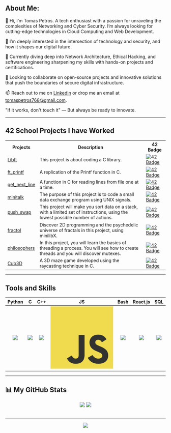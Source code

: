 ## About Me:

👋 Hi, I’m Tomas Petros. A tech enthusiast with a passion for unraveling the complexities of Networking and Cyber Security. I’m always looking for cutting-edge technologies in Cloud Computing and Web Development.

👀 I’m deeply interested in the intersection of technology and security, and how it shapes our digital future.

🌱 Currently diving deep into Network Architecture, Ethical Hacking, and software engineering sharpening my skills with hands-on projects and certifications.

💞️ Looking to collaborate on open-source projects and innovative solutions that push the boundaries of secure digital infrastructure.

📫 Reach out to me on [LinkedIn](https://www.linkedin.com/in/tom-peter/) or drop me an email at tomaspetros768@gmail.com.

"If it works, don't touch it" — But always be ready to innovate.

<hr/>

## 42 School Projects I have Worked
<table>
  <tr>
    <th>Projects</th>
    <th>Description</th>
    <th>42 Badge</th>
  </tr>
  <tr>
    <td><a href="https://github.com/tom-peter12/libft">Libft</a></td>
    <td>This project is about coding a C library.</td>
    <td><a href="https://github.com/tom-peter12/libft"><img src="https://github.com/tom-peter12/tom-peter12/blob/main/badges/libft.png" width="120" height="120" alt="42 Badge"></a></td>
  </tr>
  <tr>
    <td><a href="https://github.com/tom-peter12/ft_printf">ft_printf</a></td>
    <td> A replication of the Printf function in C.</td>
    <td>
      <a href="https://github.com/tom-peter12/ft_printf"><img src="https://github.com/tom-peter12/tom-peter12/blob/main/badges/printf.png" width="120" height="120" alt="42 Badge"></a>
    </td>
  </tr>
  <tr>
    <td><a href="https://github.com/tom-peter12/get_next_line">get_next_line</a></td>
    <td>A function in C for reading lines from file one at a time.</td>
    <td>
      <a href="https://github.com/tom-peter12/get_next_line"><img src="https://github.com/tom-peter12/tom-peter12/blob/main/badges/gnl.png" width="120" height="120" alt="42 Badge"></a>
    </td>
  </tr>
  <tr>
    <td><a href="https://github.com/tom-peter12/minitalk">minitalk</a></td>
    <td>The purpose of this project is to code a small data exchange program
using UNIX signals.</td>
    <td>
      <a href="https://github.com/tom-peter12/minitalk"><img src="https://github.com/tom-peter12/tom-peter12/blob/main/badges/minitalk.png" width="120" height="120" alt="42 Badge"></a>
    </td>
  </tr>
  <tr>
    <td><a href="https://github.com/tom-peter12/push_swap">push_swap</a></td>
    <td>This project will make you sort data on a stack, with a limited set of instructions, using
the lowest possible number of actions.</td>
    <td>
      <a href="https://github.com/tom-peter12/push_swap"><img src="https://github.com/tom-peter12/tom-peter12/blob/main/badges/pushswap.png" width="120" height="120" alt="42 Badge"></a>
    </td>
  </tr>
  <tr>
    <td><a href="https://github.com/tom-peter12/fractol">fractol</a></td>
    <td>Discover 2D programming and the psychedelic universe of fractals in this project, using minilibX.</td>
    <td>
      <a href="https://github.com/tom-peter12/fractol"><img src="https://github.com/tom-peter12/tom-peter12/blob/main/badges/fractol.png" width="120" height="120" alt="42 Badge"></a>
    </td>
  </tr>

  <tr>
    <td><a href="https://github.com/Degef/Philosophers">philosophers</a></td>
    <td>In this project, you will learn the basics of threading a process.
You will see how to create threads and you will discover mutexes.</td>
    <td>
      <a href="https://github.com/tom-peter12/philo"><img src="https://github.com/tom-peter12/tom-peter12/blob/main/badges/philo.png" width="120" height="120" alt="42 Badge"></a>
    </td>
  </tr>

  <!-- <tr>
    <td><a href="https://github.com/Degef/CPP-Modules">CPP Modules</a></td>
    <td> Collection of CPP Modules regarding fundamentals of Object-oriented programming (OOP)  <br>
      <details>
        <summary>Click to expand</summary>
        <table>
          <tr>
            <td><a href="https://github.com/Degef/CPP-Modules/tree/master/cpp00">Module 00:</a></td>
            <td>Introduction to C++ syntax</td>
          </tr>
          <tr>
            <td><a href="https://github.com/Degef/CPP-Modules/tree/master/cpp01">Module 01:</a></td>
            <td>Class, member functions, io streams, initialization lists, static, const, and lots of basic stuff.</td>
          </tr>
          <tr>
            <td><a href="https://github.com/Degef/CPP-Modules/tree/master/cpp02">Module 02:</a></td>
            <td>Ad-hoc polymorphism, operators overload and canonical classes.</td>
          </tr>
          <tr>
            <td><a href="https://github.com/Degef/CPP-Modules/tree/master/cpp03">Module 03:</a></td>
            <td>Inheritance.</td>
          </tr>
          <tr>
            <td><a href="https://github.com/Degef/CPP-Modules/tree/master/cpp04">Module 04:</a></td>
            <td>Subtype polymorphism, abstract classes, interfaces.</td>
          </tr>
        </table>
      </details>
    </td>
  </tr> -->

   <tr>
    <td><a href="https://github.com/tom-peter12/cub3D">Cub3D</a></td>
    <td>A 3D maze game developed using the raycasting technique in C.</td>
    <td><a href="https://github.com/tom-peter12/cub3D"><img src="https://github.com/tom-peter12/tom-peter12/blob/main/badges/cub3D.png" width="120" height="120" alt="42 Badge"></a></td>
  </tr>
</table>
<div>

<hr/>

## Tools and Skills
 |Python|C| C++ | JS |Bash|React.js| SQL
|:-:|:-:|:-:|:-:|:-:|:-:|:-:|
|<img style="width: 200px" src="https://upload.wikimedia.org/wikipedia/commons/thumb/c/c3/Python-logo-notext.svg/1869px-Python-logo-notext.svg.png">|<img style="width: 200px" src="https://upload.wikimedia.org/wikipedia/commons/thumb/1/18/C_Programming_Language.svg/1200px-C_Programming_Language.svg.png">|<img style="width: 200px" src="https://upload.wikimedia.org/wikipedia/commons/3/32/C%2B%2B_logo.png">|<img style="width: 200px" src="https://raw.githubusercontent.com/voodootikigod/logo.js/master/js.png">|<img style="width: 200px" src="https://upload.wikimedia.org/wikipedia/commons/thumb/4/4b/Bash_Logo_Colored.svg/1200px-Bash_Logo_Colored.svg.png">|<img style="width: 200px" src="https://www.svgrepo.com/show/493719/react-javascript-js-framework-facebook.svg">|<img style="width: 200px" src="https://media1.giphy.com/media/EK5nB6wQKKN86j7GWx/giphy.gif?cid=790b76113fd65a9386daf6b2bd86487884627fdfdf1a597a&rid=giphy.gif&ct=s">

<hr/>

## 📊 My GitHub Stats

<div align="center">
  <img src="https://github-readme-stats.vercel.app/api?username=tom-peter12&theme=radical" />
  <img src="https://github-readme-streak-stats.herokuapp.com/?user=tom-peter12&theme=radical" />
<div/><br>

<hr/>

<div>
 <a href="https://visitcount.itsvg.in">
   <img src="https://visitcount.itsvg.in/api?id=tom-peter12&label=Profile%20Views&pretty=false" />
 </a>
</div>




